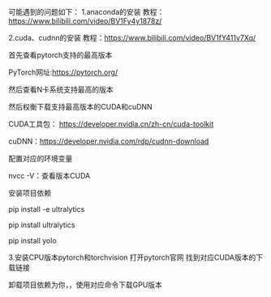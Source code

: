 可能遇到的问题如下：
1.anaconda的安装
  教程：https://www.bilibili.com/video/BV1Fy4y1878z/
  
2.cuda、cudnn的安装
  教程：https://www.bilibili.com/video/BV1fY411y7Xq/
  
  首先查看pytorch支持的最高版本
  
  PyTorch网址:https://pytorch.org/

  然后查看N卡系统支持最高的版本
  
  然后权衡下载支持最高版本的CUDA和cuDNN

  CUDA工具包： https://developer.nvidia.cn/zh-cn/cuda-toolkit

  cuDNN：https://developer.nvidia.com/rdp/cudnn-download

  配置对应的环境变量

  nvcc -V：查看版本CUDA

  安装项目依赖

  pip install -e ultralytics

  pip install ultralytics

  pip install yolo

3.安装CPU版本pytorch和torchvision
  打开pytorch官网
  找到对应CUDA版本的下载链接





卸载项目依赖为你，，使用对应命令下载GPU版本

